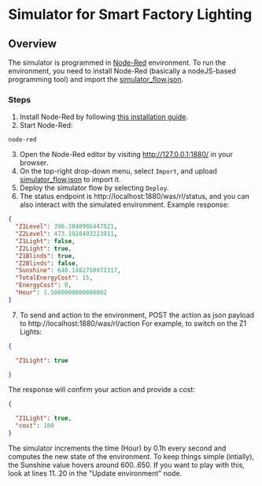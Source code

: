 # Simulator for Smart Factory Lighting

## Overview
The simulator is programmed in [Node-Red](https://nodered.org/) environment. To run the environment, you need to install Node-Red (basically a nodeJS-based programming tool) and import the [simulator_flow.json](simulator_flow.json).

### Steps
1. Install Node-Red by following [this installation guide](https://nodered.org/docs/getting-started/local). 
2. Start Node-Red:

```
node-red
```
3. Open the Node-Red editor by visiting http://127.0.0.1:1880/ in your browser.
4. On the top-right drop-down menu, select `Import`, and upload [simulator_flow.json](simulator_flow.json) to import it.
5. Deploy the simulator flow by selecting `Deploy`.
6. The status endpoint is http://localhost:1880/was/rl/status, and you can also interact with the simulated environment. Example response:

```json
{
  "Z1Level": 396.3840986447821,
  "Z2Level": 473.1920493223911,
  "Z1Light": false,
  "Z2Light": true,
  "Z1Blinds": true,
  "Z2Blinds": false,
  "Sunshine": 640.1482750972317,
  "TotalEnergyCost": 15,
  "EnergyCost": 0,
  "Hour": 1.5000000000000002
}
```

7. To send and action to the environment, POST the action as json payload to http://localhost:1880/was/rl/action
For example, to switch on the Z1 Lights:

```json
{

  "Z1Light": true

}
```

The response will confirm your action and provide a cost:

```json
{

  "Z1Light": true,
  "cost": 100
}
```

The simulator increments the time (Hour) by 0.1h every second and computes the new state of the environment. To keep things simple (intially), the Sunshine value hovers around 600..650. If you want to play with this, look at lines 11..20 in the "Update environment" node.
